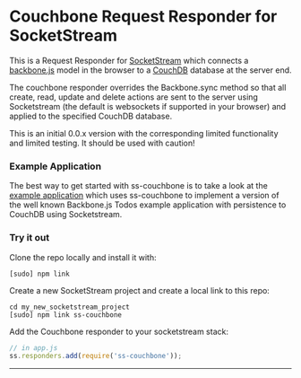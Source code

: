 # Couchbone Request Responder for SocketStream

This is a Request Responder for [SocketStream](http://www.socketstream.org/) which connects a [backbone.js](http://backbonejs.org/) model in the browser to a [CouchDB](http://couchdb.apache.org/) database at the server end.

The couchbone responder overrides the Backbone.sync method so that all create, read, update and delete actions are sent to the server using Socketstream (the default is websockets if supported in your browser) and applied to the specified CouchDB database.

This is an initial 0.0.x version with the corresponding limited functionality and limited testing. It should be used with caution!

### Example Application
The best way to get started with ss-couchbone is to take a look at the [example application](https://github.com/colinf/couchbone-todos) which uses ss-couchbone to implement a version of the well known Backbone.js Todos example application with persistence to CouchDB using Socketstream.

### Try it out
Clone the repo locally and install it with:

    [sudo] npm link

Create a new SocketStream project and create a local link to this repo:

    cd my_new_socketstream_project
    [sudo] npm link ss-couchbone

Add the Couchbone responder to your socketstream stack:

```javascript
// in app.js
ss.responders.add(require('ss-couchbone'));
```

***
